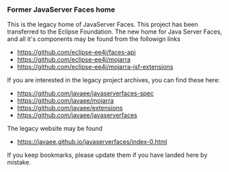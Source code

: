### Former JavaServer Faces home

This is the legacy home of JavaServer Faces. This project has been transferred to the Eclipse Foundation.
The new home for Java Server Faces, and all it's components may be found from the followign links

+ https://github.com/eclipse-ee4j/faces-api
+ https://github.com/eclipse-ee4j/mojarra
+ https://github.com/eclipse-ee4j/mojarra-jsf-extensions

If you are interested in the legacy project archives, you can find these here:

+ https://github.com/javaee/javaserverfaces-spec
+ https://github.com/javaee/mojarra
+ https://github.com/javaee/extensions
+ https://github.com/javaee/javaserverfaces

The legacy website may be found

+ https://javaee.github.io/javaserverfaces/index-0.html

If you keep bookmarks, please update them if you have landed here by mistake.
